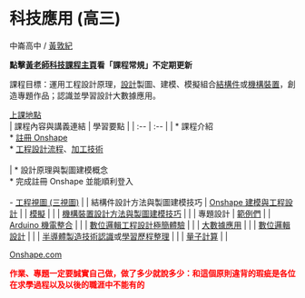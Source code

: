 # 科技應用 (高三) 

中崙高中 / [黃敦紀](https://hackmd.io/@nandemoi/SyqndIE7t)  

**點擊[黃老師科技課程主頁](https://nandemoi.github.io/zl111/index.html)看「課程常規」不定期更新**

課程目標：運用工程設計原理，[設計](https://cad.onshape.com/documents/29f77d1e61ff89edff076753/w/cc07af9851e10e5ea7058369/e/1ab1c3e089a868ce1feca1e6?renderMode=0&uiState=630147d0a366dc0353a959e4)製圖、建模、模擬組合[結構件](https://www.facebook.com/hashtag/有條件限制的創意發想才是現實)或[機構裝置](https://drive.google.com/drive/folders/1rOrtEVfyb2V3n8udODtMaCCumZfQbsKy?usp=sharing)，創造專題作品；認識並學習設計大數據應用。

[上課地點](https://nandemoi.github.io/zl111/schedule.pdf)  
| 課程內容與講義連結 | 學習要點 |
| :-- | :-- |
| \* 課程介紹  <br>\* [註冊 Onshape](https://nandemoi.github.io/zl111/Onshape_Reg.pdf)  <br>\* [工程設計流程](https://nandemoi.github.io/zl111/flow.pdf)、[加工技術](https://nandemoi.github.io/zl111/processing.pdf)<br><br> | \* 設計原理與製圖建模概念  <br>\* 完成註冊 Onshape 並能順利登入  <br>  <br>\- [工程視圖 (三視圖)](https://nandemoi.github.io/zl111/EngrDrawing.pdf) |
| 結構件設計方法與製圖建模技巧 | [Onshape 建模與工程設計](https://hackmd.io/@nandemoi/ByjSvP0Es) |
| [模擬](https://nandemoi.github.io/zl111/Simulations.pdf) |     |
| [機構裝置設計方法與製圖建模技巧](https://nandemoi.github.io/zl111/Mech_Design.pdf) |     |
| 專題設計 | [範例們](https://app.box.com/s/1j9cpurlypobduekp2rlqwtvm5ce8f8o) |
| [Arduino 機電整合](https://nandemoi.github.io/zl111/Arduino.pdf) |     |
| [數位邏輯工程設計極簡體驗](https://nandemoi.github.io/zl111/dld.pdf) |     |
| [大數據應用](https://nandemoi.github.io/zl111/Python_BigData.pdf) |     |
| [數位邏輯設計](https://nandemoi.github.io/zl111/DigiLogicDesign.pdf) |     |
| [半導體製造技術認識](https://nandemoi.github.io/zl111/tsmc.pdf)或[學習歷程整理](https://nandemoi.github.io/zl111/cv_prep.pdf) |     |
| [量子計算](https://nandemoi.github.io/zl111/qc.pdf) |     |

[Onshape.com](https://www.onshape.com/en/)  

<b><span style="color:red">
作業、專題一定要誠實自己做，做了多少就說多少：和這個原則違背的瑕疵是各位在求學過程以及以後的職涯中不能有的
</span></b>